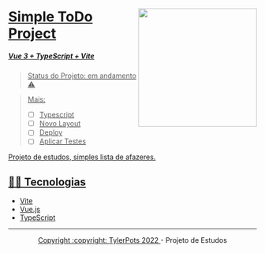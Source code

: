 <a href="https://storyset.com/work">
   <img
      src="https://user-images.githubusercontent.com/86060135/206928715-44529e0c-99de-4d46-bca4-d4a636cccd0f.png"
      width="240px"
      align="right"
/>

# Simple ToDo Project
##### Vue 3 + TypeScript + Vite

> Status do Projeto: em andamento :warning:

> Mais:
> - [ ] Typescript
> - [ ] Novo Layout
> - [ ] Deploy
> - [ ] Aplicar Testes

Projeto de estudos, simples lista de afazeres.

## 👩‍💻 Tecnologias

* Vite
* Vue.js
* TypeScript

<hr/>

<div align="center">Copyright :copyright: <a href="https://github.com/TylerPottsDev/yt-vue-todo-2022"> TylerPots 2022 </a> - Projeto de Estudos
